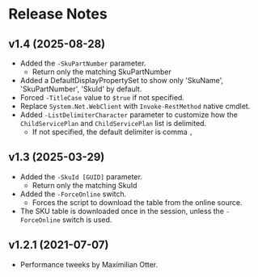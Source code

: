# Release Notes

## v1.4 (2025-08-28)

- Added the `-SkuPartNumber` parameter.
  - Return only the matching SkuPartNumber
- Added a DefaultDisplayPropertySet to show only 'SkuName', 'SkuPartNumber', 'SkuId' by default.
- Forced `-TitleCase` value to `$true` if not specified.
- Replace `System.Net.WebClient` with `Invoke-RestMethod` native cmdlet.
- Added `-ListDelimiterCharacter` parameter to customize how the `ChildServicePlan` and `ChildServicePlan` list is delimited.
  - If not specified, the default delimiter is comma `,`

## v1.3 (2025-03-29)

- Added the `-SkuId [GUID]` parameter.
  - Return only the matching SkuId
- Added the `-ForceOnline` switch.
  - Forces the script to download the table from the online source.
- The SKU table is downloaded once in the session, unless the `-ForceOnline` switch is used.

## v1.2.1 (2021-07-07)

- Performance tweeks by Maximilian Otter.
